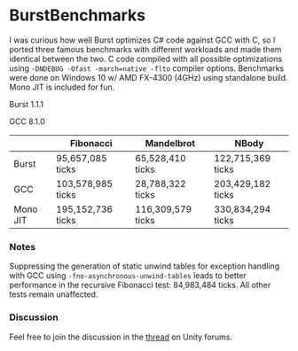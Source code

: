 # BurstBenchmarks
I was curious how well Burst optimizes C# code against GCC with C, so I ported three famous benchmarks with different workloads and made them identical between the two. C code compiled with all possible optimizations using `-DNDEBUG -Ofast -march=native -flto` compiler options. Benchmarks were done on Windows 10 w/ AMD FX-4300 (4GHz) using standalone build. Mono JIT is included for fun.

Burst 1.1.1

GCC 8.1.0

|          | Fibonacci         | Mandelbrot        | NBody             |
|----------|-------------------|-------------------|-------------------|
| Burst    | 95,657,085 ticks  | 65,528,410 ticks  | 122,715,369 ticks |
| GCC      | 103,578,985 ticks | 28,788,322 ticks  | 203,429,182 ticks |
| Mono JIT | 195,152,736 ticks | 116,309,579 ticks | 330,834,294 ticks |

### Notes
Suppressing the generation of static unwind tables for exception handling with GCC using `-fno-asynchronous-unwind-tables` leads to better performance in the recursive Fibonacci test: 84,983,484 ticks. All other tests remain unaffected.

### Discussion
Feel free to join the discussion in the [thread](https://forum.unity.com/threads/benchmarking-burst-against-gcc-machine-code-fibonacci-mandelbrot-nbody.715133/) on Unity forums.
